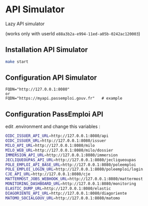 # API Simulator

Lazy API simulator

(works only with userId `e88a3b2a-e994-11ed-a05b-0242ac120003`)

## Installation API Simulator

```sh
make start
```

## Configuration API Simulator 

```
FQDN="http://127.0.0.1:8080"
or 
FQDN="https://myapi.passemploi.gouv.fr"   # example
```


## Configuration PassEmploi API

edit .environment and change this variables :

```sh
OIDC_ISSUER_API_URL=http://127.0.0.1:8080/api
OIDC_ISSUER_URL=http://127.0.0.1:8080/issuer
MILO_API_URL=http://127.0.0.1:8080/milo
MILO_WEB_URL=http://127.0.0.1:8080/milo/dossier
IMMERSION_API_URL=http://127.0.0.1:8080/immersion
JECLIQUEOUPAS_API_URL=http://127.0.0.1:8080/jecliqueoupas
POLE_EMPLOI_API_BASE_URL=http://127.0.0.1:8080/poleemploi
POLE_EMPLOI_LOGIN_URL=http://127.0.0.1:8080/poleemploi/login
CJE_API_URL=http://127.0.0.1:8080/cje
MATTERMOST_JOBS_WEBHOOK_URL=http://127.0.0.1:8080/mattermost
MONITORING_DASHBOARD_URL=http://127.0.0.1:8080/monitoring
ELASTIC_DUMP_URL=http://127.0.0.1:8080/elastic
DIAGORIENTE_API_URL=http://127.0.0.1:8080/diagoriente
MATOMO_SOCIALGOUV_URL=http://127.0.0.1:8080/matomo
```
